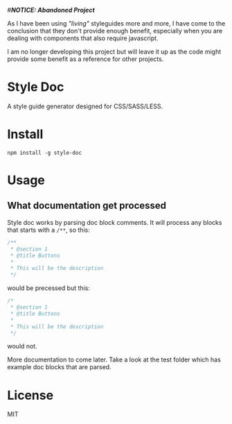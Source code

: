 #***NOTICE: Abandoned Project***

As I have been using *"living"* styleguides more and more, I have come to the conclusion that they don't provide enough benefit, especially when you are dealing with components that also require javascript.

I am no longer developing this project but will leave it up as the code might provide some benefit as a reference for other projects.

# Style Doc

A style guide generator designed for CSS/SASS/LESS.

# Install

```
npm install -g style-doc
```

# Usage

## What documentation get processed

Style doc works by parsing doc block comments.  It will process any blocks that starts with a `/**`, so this:

```css
/**
 * @section 1
 * @title Buttons
 *
 * This will be the description
 */
```

would be precessed but this:

```css
/*
 * @section 1
 * @title Buttons
 *
 * This will be the description
 */
```

would not.

More documentation to come later.  Take a look at the test folder which has example doc blocks that are parsed.

# License

MIT
